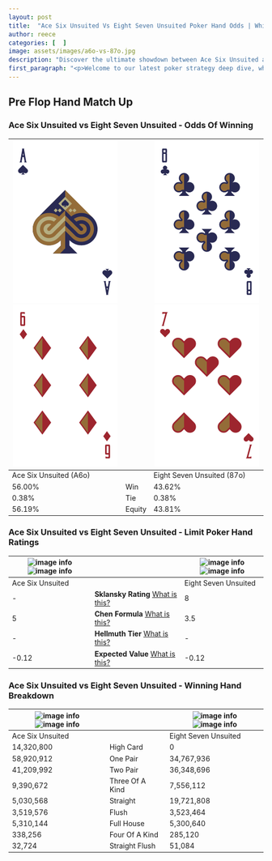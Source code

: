 ```yaml
---
layout: post
title:  "Ace Six Unsuited Vs Eight Seven Unsuited Poker Hand Odds | Which Is The Better Hand In Poker? A Complete Guide"
author: reece
categories: [  ]
image: assets/images/a6o-vs-87o.jpg
description: "Discover the ultimate showdown between Ace Six Unsuited and Eight Seven Unsuited in poker! Uncover the odds, strategies, and scenarios where one hand triumphs over the other. Get ready to up your poker game with this thrilling analysis."
first_paragraph: "<p>Welcome to our latest poker strategy deep dive, where we're pitting two distinct hands against each other in a high-stakes showdown: Ace Six Unsuited vs Eight Seven Unsuited.</p><p>In the dynamic world of poker, every decision counts, and knowing which hand holds the upper hand is key to your success at the table.</p><p>In this article, we'll dissect these two hands, explore the scenarios where one dominates the other, and equip you with the knowledge to make strategic choices that can tip the odds in your favor.</p><p>Get ready to unravel the intriguing dynamics of these poker hands and elevate your game to new heights.</p>"
---
```




[comment]: # (sp0)

## Pre Flop Hand Match Up

<div class="table hand-ratings" markdown="1"> 



### Ace Six Unsuited vs Eight Seven Unsuited - Odds Of Winning


    
| ![image info](assets/images/hand1/a.png) ![image info](assets/images/hand1/6o.png) |  | ![image info](assets/images/hand2/8.png) ![image info](assets/images/hand2/7o.png) |
| -------- | -------- | -------- |
| Ace Six Unsuited (A6o) |  | Eight Seven Unsuited (87o) |
| 56.00% | Win | 43.62% |
| 0.38% | Tie | 0.38% |
| 56.19% | Equity | 43.81% |




[comment]: # (sp1)



### Ace Six Unsuited vs Eight Seven Unsuited - Limit Poker Hand Ratings


    
| ![image info](https://www.riverpairs.com/assets/images/hand1/a.png) ![image info](https://www.riverpairs.com/assets/images/hand1/6o.png) |  | ![image info](https://www.riverpairs.com/assets/images/hand2/8.png) ![image info](https://www.riverpairs.com/assets/images/hand2/7o.png) |
| -------- | -------- | -------- |
| Ace Six Unsuited |  | Eight Seven Unsuited |
| - | **Sklansky Rating** [What is this?](/sklansky-rating-explained) | 8 |
| 5 | **Chen Formula** [What is this?](/chen-formula-explained) | 3.5 |
| - | **Hellmuth Tier** [What is this?](/Hellmuth-tier-explained) | - |
| -0.12 | **Expected Value** [What is this?](/expected-value-explained) | -0.12 |




[comment]: # (sp2)



### Ace Six Unsuited vs Eight Seven Unsuited - Winning Hand Breakdown


    
| ![image info](https://www.riverpairs.com/assets/images/hand1/a.png) ![image info](https://www.riverpairs.com/assets/images/hand1/6o.png) |  | ![image info](https://www.riverpairs.com/assets/images/hand2/8.png) ![image info](https://www.riverpairs.com/assets/images/hand2/7o.png) |
| -------- | -------- | -------- |
| Ace Six Unsuited |  | Eight Seven Unsuited |
| 14,320,800 | High Card | 0 |
| 58,920,912 | One Pair | 34,767,936 |
| 41,209,992 | Two Pair | 36,348,696 |
| 9,390,672 | Three Of A Kind | 7,556,112 |
| 5,030,568 | Straight | 19,721,808 |
| 3,519,576 | Flush | 3,523,464 |
| 5,310,144 | Full House | 5,300,640 |
| 338,256 | Four Of A Kind | 285,120 |
| 32,724 | Straight Flush | 51,084 |




[comment]: # (sp3)



</div>

[comment]: # (sp4)



[comment]: # (sp5)

